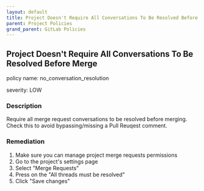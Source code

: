 ```yaml
---
layout: default
title: Project Doesn't Require All Conversations To Be Resolved Before Merge
parent: Project Policies
grand_parent: GitLab Policies
---
```



## Project Doesn't Require All Conversations To Be Resolved Before Merge
policy name: no_conversation_resolution

severity: LOW

### Description
Require all merge request conversations to be resolved before merging. Check this to avoid bypassing/missing a Pull Reuqest comment.


### Remediation
1. Make sure you can manage project merge requests permissions
2. Go to the project's settings page
3. Select "Merge Requests"
4. Press on the "All threads must be resolved"
5. Click "Save changes"



